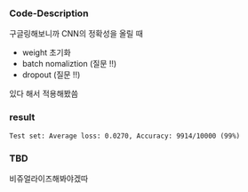 ### Code-Description

구글링해보니까 CNN의 정확성을 올릴 때
- weight 초기화
- batch nomaliztion (질문 !!)
- dropout (질문 !!)

있다 해서 적용해봤씀

### result
`Test set: Average loss: 0.0270, Accuracy: 9914/10000 (99%)`

### TBD

비쥬얼라이즈해봐야겠따
